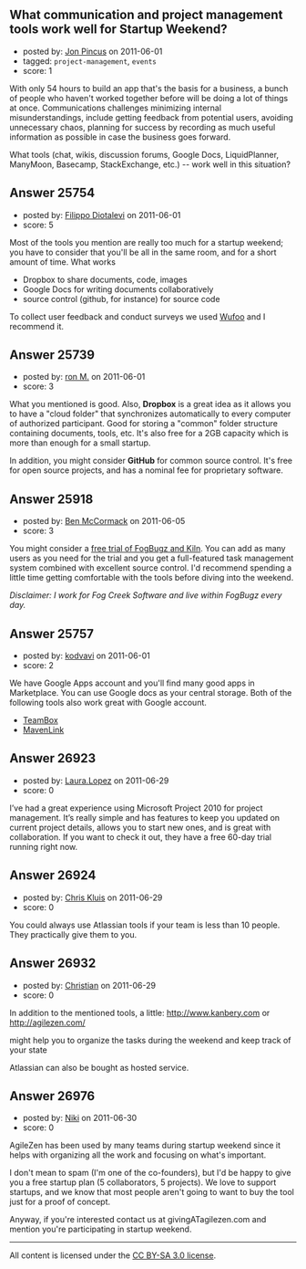 ## What communication and project management tools work well for Startup Weekend?

- posted by: [Jon Pincus](https://stackexchange.com/users/-1/7036-jon-pincus) on 2011-06-01
- tagged: `project-management`, `events`
- score: 1

With only 54 hours to build an app that's the basis for a business, a bunch of people who haven't worked together before will be doing a lot of things at once. Communications challenges minimizing internal misunderstandings, include getting feedback from potential users, avoiding unnecessary chaos, planning for success by recording as much useful information as possible in case the business goes forward. 

What tools (chat, wikis, discussion forums, Google Docs, LiquidPlanner, ManyMoon, Basecamp, StackExchange, etc.) -- work well in this situation?


## Answer 25754

- posted by: [Filippo Diotalevi](https://stackexchange.com/users/-1/4482-filippo-diotalevi) on 2011-06-01
- score: 5

<p>Most of the tools you mention are really too much for a startup weekend; you have to consider that you'll be all in the same room, and for a short amount of time. What works</p>

<ul>
<li>Dropbox to share documents, code, images</li>
<li>Google Docs for writing documents collaboratively</li>
<li>source control (github, for instance) for source code</li>
</ul>

<p>To collect user feedback and conduct surveys we used <a href="http://wufoo.com/">Wufoo</a> and I recommend it.</p>



## Answer 25739

- posted by: [ron M.](https://stackexchange.com/users/-1/2122-ron-m) on 2011-06-01
- score: 3

What you mentioned is good. Also, **Dropbox** is a great idea as it allows you to have a "cloud folder" that synchronizes automatically to every computer of authorized participant. Good for storing a "common" folder structure containing documents, tools, etc. It's also free for a 2GB capacity which is more than enough for a small startup.

In addition, you might consider **GitHub** for common source control. It's free for open source projects, and has a nominal fee for proprietary software. 


## Answer 25918

- posted by: [Ben McCormack](https://stackexchange.com/users/-1/11031-ben-mccormack) on 2011-06-05
- score: 3

You might consider a [free trial of FogBugz and Kiln](https://www.fogcreek.com/fogbugz/try/). You can add as many users as you need for the trial and you get a full-featured task management system combined with excellent source control. I'd recommend spending a little time getting comfortable with the tools before diving into the weekend.

*Disclaimer: I work for Fog Creek Software and live within FogBugz every day.*


## Answer 25757

- posted by: [kodvavi](https://stackexchange.com/users/-1/10968-kodvavi) on 2011-06-01
- score: 2

We have Google Apps account and you'll find many good apps in Marketplace. You can use Google docs as your central storage. Both of the following tools also work great with Google account. 

- [TeamBox](https://teambox.com/)
- [MavenLink](https://www.mavenlink.com/)


## Answer 26923

- posted by: [Laura.Lopez](https://stackexchange.com/users/-1/11590-laura-lopez) on 2011-06-29
- score: 0

I’ve had a great experience using Microsoft Project 2010 for project management. It’s really simple and has features to keep you updated on current project details, allows you to start new ones, and is great with collaboration. If you want to check it out, they have a free 60-day trial running right now.




## Answer 26924

- posted by: [Chris Kluis](https://stackexchange.com/users/-1/9207-chris-kluis) on 2011-06-29
- score: 0

You could always use Atlassian tools if your team is less than 10 people.  They practically give them to you.


## Answer 26932

- posted by: [Christian](https://stackexchange.com/users/-1/9952-christian) on 2011-06-29
- score: 0

In addition to the mentioned tools, a little:
http://www.kanbery.com
or 
http://agilezen.com/

might help you to organize the tasks during the weekend and keep track of your state

Atlassian can also be bought as hosted service.


## Answer 26976

- posted by: [Niki](https://stackexchange.com/users/-1/11617-niki) on 2011-06-30
- score: 0

AgileZen has been used by many teams during startup weekend since it helps with organizing all the work and focusing on what's important. 

I don't mean to spam (I'm one of the co-founders), but I'd be happy to give you a free startup plan (5 collaborators, 5 projects). We love to support startups, and we know that most people aren't going to want to buy the tool just for a proof of concept.

Anyway, if you're interested contact us at givingATagilezen.com and mention you're participating in startup weekend.





---

All content is licensed under the [CC BY-SA 3.0 license](https://creativecommons.org/licenses/by-sa/3.0/).
